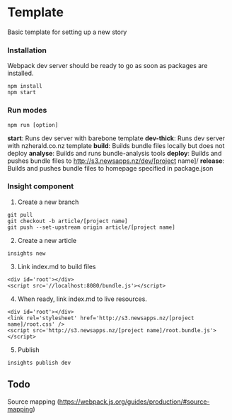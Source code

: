 # Template
Basic template for setting up a new story


### Installation
Webpack dev server should be ready to go as soon as packages are installed.
```
npm install
npm start
```


### Run modes
```
npm run [option]
```
**start**: Runs dev server with barebone template
**dev-thick**: Runs dev server with nzherald.co.nz template
**build**: Builds bundle files locally but does not deploy
**analyse**: Builds and runs bundle-analysis tools
**deploy**: Builds and pushes bundle files to http://s3.newsapps.nz/dev/[project name]/
**release**: Builds and pushes bundle files to homepage specified in package.json


### Insight component
1. Create a new branch
```
git pull
git checkout -b article/[project name]
git push --set-upstream origin article/[project name]
```

2. Create a new article
```
insights new
```

3. Link index.md to build files
```
<div id='root'></div>
<script src='//localhost:8080/bundle.js'></script>
```

4. When ready, link index.md to live resources.
```
<div id='root'></div>
<link rel='stylesheet' href='http://s3.newsapps.nz/[project name]/root.css' />
<script src='http://s3.newsapps.nz/[project name]/root.bundle.js'></script>
```

5. Publish
```
insights publish dev
```


## Todo
Source mapping (https://webpack.js.org/guides/production/#source-mapping)
